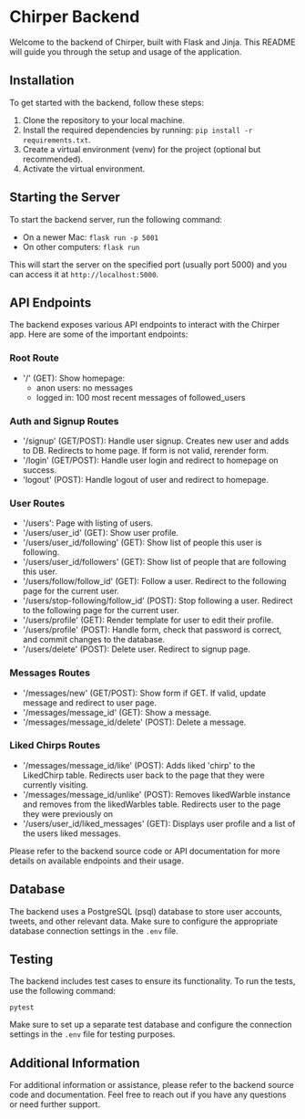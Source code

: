 # Chirper Backend

Welcome to the backend of Chirper, built with Flask and Jinja. This README will guide you through the setup and usage of the application.

## Installation

To get started with the backend, follow these steps:

1. Clone the repository to your local machine.
2. Install the required dependencies by running: `pip install -r requirements.txt`.
3. Create a virtual environment (venv) for the project (optional but recommended).
4. Activate the virtual environment.

## Starting the Server

To start the backend server, run the following command:

- On a newer Mac: `flask run -p 5001`
- On other computers: `flask run`

This will start the server on the specified port (usually port 5000) and you can access it at `http://localhost:5000`.

## API Endpoints

The backend exposes various API endpoints to interact with the Chirper app. Here are some of the important endpoints:

### Root Route

- '/' (GET): Show homepage:
  - anon users: no messages
  - logged in: 100 most recent messages of followed_users

### Auth and Signup Routes

- '/signup' (GET/POST): Handle user signup. Creates new user and adds to DB. Redirects to home page. If form is not valid, rerender form.
- '/login' (GET/POST): Handle user login and redirect to homepage on success.
- 'logout' (POST): Handle logout of user and redirect to homepage.

### User Routes

- '/users': Page with listing of users.
- '/users/user_id' (GET): Show user profile.
- '/users/user_id/following' (GET): Show list of people this user is following.
- '/users/user_id/followers' (GET): Show list of people that are following this user.
- '/users/follow/follow_id' (GET): Follow a user. Redirect to the following page for the current user.
- '/users/stop-following/follow_id' (POST): Stop following a user. Redirect to the following page for the current user.
- '/users/profile' (GET): Render template for user to edit their profile.
- '/users/profile' (POST): Handle form, check that password is correct, and commit changes to the database.
- '/users/delete' (POST): Delete user. Redirect to signup page.

### Messages Routes

- '/messages/new' (GET/POST): Show form if GET. If valid, update message and redirect to user page.
- '/messages/message_id' (GET): Show a message.
- '/messages/message_id/delete' (POST): Delete a message.

### Liked Chirps Routes

- '/messages/message_id/like' (POST): Adds liked 'chirp' to the LikedChirp table. Redirects user back to the page that they were currently visiting.
- '/messages/message_id/unlike' (POST): Removes likedWarble instance and removes from the likedWarbles table. Redirects user to the page they were previously on
- '/users/user_id/liked_messages' (GET): Displays user profile and a list of the users liked messages.

Please refer to the backend source code or API documentation for more details on available endpoints and their usage.

## Database

The backend uses a PostgreSQL (psql) database to store user accounts, tweets, and other relevant data. Make sure to configure the appropriate database connection settings in the `.env` file.

## Testing

The backend includes test cases to ensure its functionality. To run the tests, use the following command:

```shell
pytest
```

Make sure to set up a separate test database and configure the connection settings in the `.env` file for testing purposes.

## Additional Information

For additional information or assistance, please refer to the backend source code and documentation. Feel free to reach out if you have any questions or need further support.
